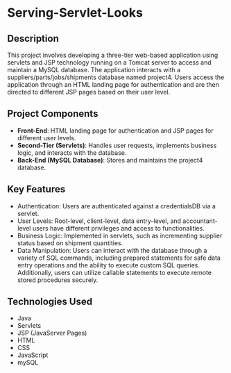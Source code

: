 # Serving-Servlet-Looks

## Description
This project involves developing a three-tier web-based application using servlets and JSP technology running on a Tomcat server to access and maintain a MySQL database. The application interacts with a suppliers/parts/jobs/shipments database named project4. Users access the application through an HTML landing page for authentication and are then directed to different JSP pages based on their user level. 

## Project Components
- **Front-End**: HTML landing page for authentication and JSP pages for different user levels.
- **Second-Tier (Servlets)**: Handles user requests, implements business logic, and interacts with the database.
- **Back-End (MySQL Database)**: Stores and maintains the project4 database.

## Key Features
- Authentication: Users are authenticated against a credentialsDB via a servlet.
- User Levels: Root-level, client-level, data entry-level, and accountant-level users have different privileges and access to functionalities.
- Business Logic: Implemented in servlets, such as incrementing supplier status based on shipment quantities.
- Data Manipulation: Users can interact with the database through a variety of SQL commands, including prepared statements for safe data entry operations and the ability to execute custom SQL queries. Additionally, users can utilize callable statements to execute remote stored procedures securely.
  
## Technologies Used
- Java
- Servlets
- JSP (JavaServer Pages)
- HTML
- CSS
- JavaScript
- mySQL

